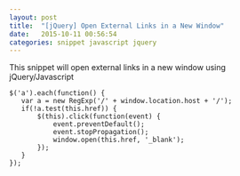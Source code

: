 ```yaml
---
layout: post
title:  "[jQuery] Open External Links in a New Window"
date:   2015-10-11 00:56:54
categories: snippet javascript jquery 
---
```


This snippet will open external links in a new window using jQuery/Javascript

    $('a').each(function() {
       var a = new RegExp('/' + window.location.host + '/');
       if(!a.test(this.href)) {
           $(this).click(function(event) {
               event.preventDefault();
               event.stopPropagation();
               window.open(this.href, '_blank');
           });
       }
    });

